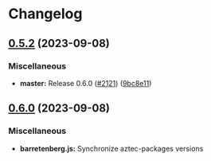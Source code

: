# Changelog

## [0.5.2](https://github.com/AztecProtocol/aztec-packages/compare/v0.5.1...v0.5.2) (2023-09-08)


### Miscellaneous

* **master:** Release 0.6.0 ([#2121](https://github.com/AztecProtocol/aztec-packages/issues/2121)) ([9bc8e11](https://github.com/AztecProtocol/aztec-packages/commit/9bc8e11ec4598c54d2c8f37c9f1a38ad90148f12))

## [0.6.0](https://github.com/AztecProtocol/aztec-packages/compare/barretenberg.js-v0.5.1...barretenberg.js-v0.6.0) (2023-09-08)


### Miscellaneous

* **barretenberg.js:** Synchronize aztec-packages versions
